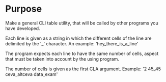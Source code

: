 # Purpose
Make a general CLI table utility, that will be called by other programs you have developed.

Each line is given as a string in which the different cells of the line are delimited by the '_' character. 
An example: 'hey_there_is_a_line'

The program expects each line to have the same number of cells, aspect that must be taken into account by the using program.

The number of cells is given as the first CLA argument.
Example: '2 45_45 ceva_altceva data_exam'
